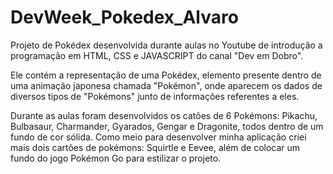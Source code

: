 # DevWeek_Pokedex_Alvaro
Projeto de Pokédex desenvolvida durante aulas no Youtube de introdução a programação em HTML, CSS e JAVASCRIPT do canal "Dev em Dobro".

Ele contém a representação de uma Pokédex, elemento presente dentro de uma animação japonesa chamada "Pokémon", onde aparecem os dados de diversos tipos de "Pokémons" junto de informações referentes a eles.

Durante as aulas foram desenvolvidos os catões de 6 Pokémons: Pikachu, Bulbasaur, Charmander, Gyarados, Gengar e Dragonite, todos dentro de um fundo de cor sólida. Como meio para desenvolver minha aplicação criei mais dois cartões de pokémons: Squirtle e Eevee, além de colocar um fundo do jogo Pokémon Go para estilizar o projeto.